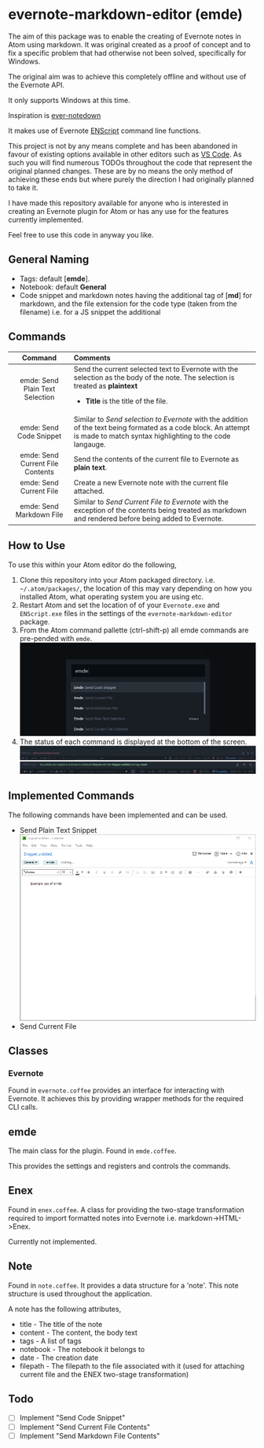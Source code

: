 # evernote-markdown-editor (emde)
The aim of this package was to enable the creating of Evernote notes in Atom using markdown. It was original created as a proof of concept and to fix a specific problem that had otherwise not been solved, specifically for Windows. 

The original aim was to achieve this completely offline and without use of the Evernote API. 

It only supports Windows at this time.

Inspiration is [ever-notedown](https://atom.io/packages/ever-notedown)

It makes use of Evernote [ENScript](https://dev.evernote.com/doc/articles/enscript.php) command line functions.

This project is not by any means complete and has been abandoned in favour of existing options available in other editors such as [VS Code](https://marketplace.visualstudio.com/items?itemName=rhapsodyn.vscode-evernote). As such you will find numerous TODOs throughout the code that represent the original planned changes. These are by no means the only method of achieving these ends but where purely the direction I had originally planned to take it.

I have made this repository available for anyone who is interested in creating an Evernote plugin for Atom or has any use for the features currently implemented.

Feel free to use this code in anyway you like.

## General Naming
+ Tags: default [**emde**].
+ Notebook: default **General**
+ Code snippet and markdown notes having the additional tag of [**md**] for markdown, and the file extension for the code type (taken from the filename) i.e. for a JS snippet the additional

## Commands
Command | Comments
:---:|:---
emde: Send Plain Text Selection | Send the current selected text to Evernote with the selection as the body of the note. The selection is treated as **plaintext** <ul><li>**Title** is the title of the file.</li></ul>
emde: Send Code Snippet | Similar to _Send selection to Evernote_ with the addition of the text being formated as a code block. An attempt is made to match syntax highlighting to the code langauge.
emde: Send Current File Contents | Send the contents of the current file to Evernote as **plain text**.
emde: Send Current File| Create a new Evernote note with the current file attached.
emde: Send Markdown File | Similar to _Send Current File to Evernote_ with the exception of the contents being treated as markdown and rendered before being added to Evernote.


## How to Use
To use this within your Atom editor do the following,
1. Clone this repository into your Atom packaged directory. i.e. ``~/.atom/packages/``, the location of this may vary depending on how you installed Atom, what operating system you are using etc.
2. Restart Atom and set the location of of your ``Evernote.exe`` and ``ENScript.exe`` files in the settings of the ``evernote-markdown-editor`` package.
3. From the Atom command pallette (ctrl-shift-p) all emde commands are pre-pended with ``emde``.
    ![Command Pallette](img/command-pallette.png)
4. The status of each command is displayed at the bottom of the screen.
    ![Emde status](img/emde-status.png)
    ![Send plain text snippet Atom Example](img/atom-send-plain-text.png)

## Implemented Commands
The following commands have been implemented and can be used.
+ Send Plain Text Snippet
    ![Send plain text snippet Evernote Example](img/evernote-send-plain-text.png)
+ Send Current File

## Classes
### Evernote
Found in ``evernote.coffee`` provides an interface for interacting with Evernote. It achieves this by providing wrapper methods for the required CLI calls.

## emde
The main class for the plugin. Found in ``emde.coffee``.

This provides the settings and registers and controls the commands.

## Enex
Found in ``enex.coffee``. A class for providing the two-stage transformation required to import formatted notes into Evernote
i.e. markdown->HTML->Enex.

Currently not implemented.

## Note
Found in ``note.coffee``. It provides a data structure for a 'note'. This note structure is used throughout the application.

A note has the following attributes,
+ title - The title of the note
+ content - The content, the body text
+ tags - A list of tags
+ notebook - The notebook it belongs to
+ date - The creation date
+ filepath - The filepath to the file associated with it (used for attaching current file and the ENEX two-stage transformation)

## Todo
- [ ] Implement "Send Code Snippet"
- [ ] Implement "Send Current File Contents"
- [ ] Implement "Send Markdown File Contents"
